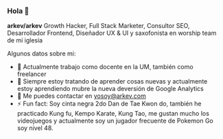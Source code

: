 ### Hola 👋


**arkev/arkev** Growth Hacker, Full Stack Marketer, Consultor SEO, Desarrollador Frontend, Diseñador UX & UI y saxofonista en worship team de mi iglesia

Algunos datos sobre mi:

- 🔭 Actualmente trabajo como docente en la UM, también como freelancer
- 🌱 Siempre estoy tratando de aprender cosas nuevas y actualmente estoy aprendiendo mubre la nueva deversión de Google Analytics
- 💬 Me puedes contactar en yosoy@arkev.com
- ⚡ Fun fact: Soy cinta negra 2do Dan de Tae Kwon do, también he practicado Kung fu, Kempo Karate, Kung Tao, me gustan mucho los videojuegos y actualmente soy un jugador frecuente de Pokemon Go soy nivel 48.
